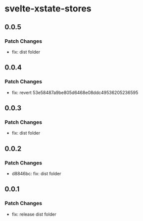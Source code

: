 # svelte-xstate-stores

## 0.0.5

### Patch Changes

- fix: dist folder

## 0.0.4

### Patch Changes

- fix: revert 53e58487a9be805d6468e08ddc49536205236595

## 0.0.3

### Patch Changes

- fix: dist folder

## 0.0.2

### Patch Changes

- d8846bc: fix: dist folder

## 0.0.1

### Patch Changes

- fix: release dist folder
